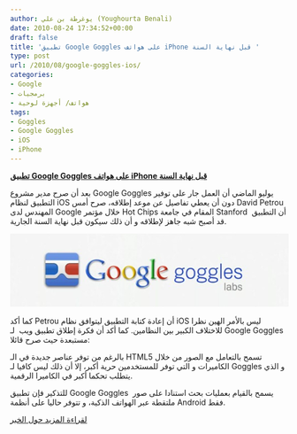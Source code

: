 ```yaml
---
author: يوغرطة بن علي (Youghourta Benali)
date: 2010-08-24 17:34:52+00:00
draft: false
title: 'تطبيق Google Goggles على هواتف iPhone قبل نهاية السنة '
type: post
url: /2010/08/google-goggles-ios/
categories:
- Google
- برمجيات
- هواتف/ أجهزة لوحية
tags:
- Goggles
- Google Goggles
- iOS
- iPhone
---
```


**[تطبيق Google Goggles على هواتف iPhone قبل نهاية السنة](https://www.it-scoop.com/2010/08/google-goggles-ios)**


بعد أن صرح مدير مشروع Google Goggles يوليو الماضي أن العمل جار على توفير التطبيق لنظام iOS دون أن يعطي تفاصيل عن موعد إطلاقه، صرح أمس David Petrou المهندس لدى Google خلال مؤتمر Hot Chips المقام في جامعة Stanford  أن التطبيق قد أصبح شبه جاهز لإطلاقه و أن ذلك سيكون قبل نهاية السنة الجارية.

[![](Google-Goggles.jpg)
](https://www.it-scoop.com/2010/08/google-goggles-ios)

كما أكد Petrou أن إعادة كتابة التطبيق ليتوافق نظام iOS ليس بالأمر الهين نظرا للاختلاف الكبير بين النظامين. كما أكد أن فكرة إطلاق تطبيق ويب  لـ Google Goggles مستبعدة حيث صرح قائلا:

بالرغم من توفر عناصر جديدة في الـ HTML5 تسمح بالتعامل مع الصور من خلال الكاميرات و التي توفر للمستخدمين حرية أكبر، إلا أن ذلك ليس كافيا لـ Goggles و الذي يتطلب تحكما أكبر في الكاميرا الرقمية.

للتذكير فإن تطبيق Google Goggles  يسمح بالقيام بعمليات بحث استنادا على صور ملتقطة عبر الهواتف الذكية، و تتوفر حاليا على أنظمة Android فقط.

[لقراءة المزيد حول الخبر](http://www.ubergizmo.com/15/archives/2010/08/google_goggles_coming_to_ios_platform.html)
